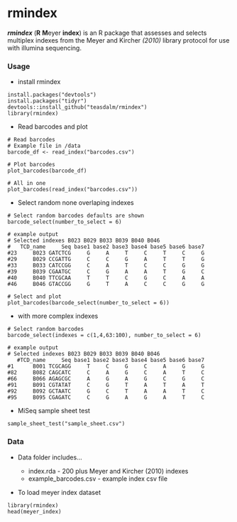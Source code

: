 # rmindex 

**_rmindex_** (**R** **M**eyer **index**) is an R package that assesses and selects multiplex indexes from the Meyer and Kircher _(2010)_ library protocol for use with illumina sequencing.

### Usage

* install rmindex

```{r}
install.packages("devtools")
install.packages("tidyr")
devtools::install_github("teasdalm/rmindex")
library(rmindex)
```

* Read barcodes and plot

```{r}
# Read barcodes
# Example file in /data
barcode_df <- read_index("barcodes.csv")

# Plot barcodes
plot_barcodes(barcode_df)

# All in one
plot_barcodes(read_index("barcodes.csv"))
```

* Select random none overlaping indexes

```{r}
# Select random barcodes defaults are shown
barcode_select(number_to_select = 6)

# example output 
# Selected indexes B023 B029 B033 B039 B040 B046
#   TCD_name     Seq base1 base2 base3 base4 base5 base6 base7
#23     B023 GATCTCG     G     A     T     C     T     C     G
#29     B029 CCGATTG     C     C     G     A     T     T     G
#33     B033 CATCCGG     C     A     T     C     C     G     G
#39     B039 CGAATGC     C     G     A     A     T     G     C
#40     B040 TTCGCAA     T     T     C     G     C     A     A
#46     B046 GTACCGG     G     T     A     C     C     G     G

# Select and plot
plot_barcodes(barcode_select(number_to_select = 6))
```

* with more complex indexes
```{R}
# Select random barcodes 
barcode_select(indexes = c(1,4,63:100), number_to_select = 6)

# example output 
# Selected indexes B023 B029 B033 B039 B040 B046
   #TCD_name     Seq base1 base2 base3 base4 base5 base6 base7
#1      B001 TCGCAGG     T     C     G     C     A     G     G
#82     B082 CAGCATC     C     A     G     C     A     T     C
#66     B066 AGAGCGC     A     G     A     G     C     G     C
#91     B091 CGTATAT     C     G     T     A     T     A     T
#92     B092 GCTAATC     G     C     T     A     A     T     C
#95     B095 CGAGATC     C     G     A     G     A     T     C
```


* MiSeq sample sheet test 

```{r}
sample_sheet_test("sample_sheet.csv")
```

### Data

* Data folder includes...
  * index.rda - 200 plus Meyer and Kircher (2010) indexes
  * example_barcodes.csv - example index csv file

* To load meyer index dataset
```{r}
library(rmindex)
head(meyer_index)
```
